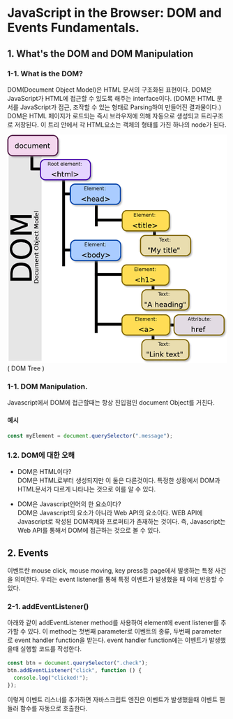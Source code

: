 # JavaScript in the Browser: DOM and Events Fundamentals.

## 1. What's the DOM and DOM Manipulation

### 1-1. What is the DOM?

DOM(Document Object Model)은 HTML 문서의 구조화된 표현이다. DOM은 JavaScript가 HTML에 접근할 수 있도록 해주는 interface이다. (DOM은 HTML 문서를 JavaScript가 접근, 조작할 수 있는 형태로 Parsing하여 만들어진 결과물이다.) DOM은 HTML 페이지가 로드되는 즉시 브라우저에 의해 자동으로 생성되고 트리구조로 저장된다. 이 트리 안에서 각 HTML요소는 객체의 형태를 가진 하나의 node가 된다.

![img](./common/images/DOM-model.png)
( DOM Tree )

### 1-1. DOM Manipulation.

Javascript에서 DOM에 접근할때는 항상 진입점인 document Object를 거친다.

#### 예시

```js
const myElement = document.querySelector(".message");
```

### 1.2. DOM에 대한 오해

- DOM은 HTML이다?<br/>
  DOM은 HTML로부터 생성되지만 이 둘은 다른것이다. 특정한 상황에서 DOM과 HTML문서가 다르게 나타나는 것으로 이를 알 수 있다.

- DOM은 Javascript언어의 한 요소이다?<br/>
  DOM은 Javascript의 요소가 아니라 Web API의 요소이다. WEB API에 Javascript로 작성된 DOM객체와 프로퍼티가 존재하는 것이다. 즉, Javascript는 Web API를 통해서 DOM에 접근하는 것으로 볼 수 있다.

## 2. Events

이벤트란 mouse click, mouse moving, key press등 page에서 발생하는 특정 사건을 의미한다. 우리는 event listener를 통해 특정 이벤트가 발생했을 때 이에 반응할 수 있다.

### 2-1. addEventListener()

아래와 같이 addEventListener method를 사용하여 element에 event listener를 추가할 수 있다. 이 method는 첫번째 parameter로 이벤트의 종류, 두번째 parameter로 event handler function을 받는다. event handler function에는 이벤트가 발생했을때 실행할 코드를 작성한다.

```js
const btn = document.querySelector(".check");
btn.addEventListener("click", function () {
  console.log("clicked!");
});
```

이렇게 이벤트 리스너를 추가하면 자바스크립트 엔진은 이벤트가 발생했을때 이벤트 핸들러 함수를 자동으로 호출한다.
